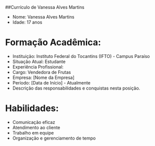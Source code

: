 ##Currículo de Vanessa Alves Martins
- Nome: Vanessa Alves Martins
- Idade: 17 anos
# Formação Acadêmica:
- Instituição: Instituto Federal do Tocantins (IFTO) - Campus Paraíso
- Situação Atual: Estudante
- Experiência Profissional:
- Cargo: Vendedora de Frutas
- Empresa: [Nome da Empresa]
- Período: [Data de Início] - Atualmente
- Descrição das responsabilidades e conquistas nesta posição.
# Habilidades:
- Comunicação eficaz
- Atendimento ao cliente
- Trabalho em equipe
- Organização e gerenciamento de tempo